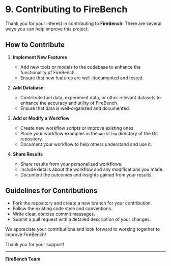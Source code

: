 # 9. Contributing to FireBench

Thank you for your interest in contributing to **FireBench**! There are several ways you can help improve this project:

## How to Contribute

1. **Implement New Features**
   - Add new tools or models to the codebase to enhance the functionality of FireBench.
   - Ensure that new features are well-documented and tested.

2. **Add Database**
   - Contribute fuel data, experiment data, or other relevant datasets to enhance the accuracy and utility of FireBench.
   - Ensure that data is well-organized and documented.

3. **Add or Modify a Workflow**
   - Create new workflow scripts or improve existing ones.
   - Place your workflow examples in the `workflow` directory of the Git repository.
   - Document your workflow to help others understand and use it.

4. **Share Results**
   - Share results from your personalized workflows.
   - Include details about the workflow and any modifications you made.
   - Document the outcomes and insights gained from your results.

## Guidelines for Contributions

- Fork the repository and create a new branch for your contribution.
- Follow the existing code style and conventions.
- Write clear, concise commit messages.
- Submit a pull request with a detailed description of your changes.

We appreciate your contributions and look forward to working together to improve FireBench!

Thank you for your support!

---

**FireBench Team**
